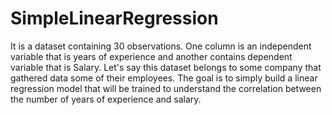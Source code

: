 # SimpleLinearRegression
It is a dataset containing 30 observations. One column is an independent variable that is years of experience and another contains dependent variable that is Salary. Let's say this dataset belongs to some company that gathered data some of their employees. The goal is to simply build a linear regression model that will be trained to understand the correlation between the number of years of experience and salary.
